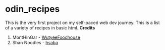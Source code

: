 # odin_recipes
This is the very first project on my self-paced web dev journey.
This is a list of a variety of recipes in basic html.
**Credits**
1. MontHinGar - [WutyeeFoodhouse](https://www.wutyeefoodhouse.com/en/?p=9)
2. Shan Noodles - [hsaba](https://hsaba.com/recipes/shan-noodles-recipe)